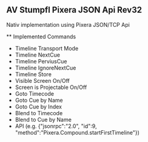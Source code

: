 ## AV Stumpfl Pixera JSON Api Rev32

Nativ implementation using Pixera JSON/TCP Api

** Implemented Commands
* Timeline Transport Mode
* Timeline NextCue
* Timeline PerviusCue
* Timeline IgnoreNextCue
* Timeline Store
* Visible Screen On/Off
* Screen is Projectable On/Off
* Goto Timecode
* Goto Cue by Name
* Goto Cue by Index
* Blend to Timecode
* Blend to Cue by Name
* API (e.g. {"jsonrpc":"2.0", "id":9, "method":"Pixera.Compound.startFirstTimeline"})


